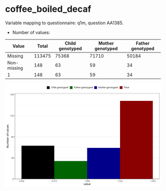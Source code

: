 # coffee_boiled_decaf
Variable mapping to questionnaire: q1m, question AA1385.
- Number of values:

| Value | Total | Child genotyped | Mother genotyped | Father genotyped |
| ----- | ----- | --------------- | ---------------- | ---------------- |
| Missing | 113475 | 75368 | 71710 | 50184 |
| Non-missing | 148 | 63 | 59 | 34 |
| 1 | 148 | 63 | 59 | 34 |



![](coffee_boiled_decaf_n.png)



